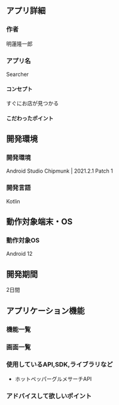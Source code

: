 ## アプリ詳細
### 作者
明蓮隆一郎
### アプリ名
Searcher

#### コンセプト
すぐにお店が見つかる

#### こだわったポイント

## 開発環境
### 開発環境
Android Studio Chipmunk | 2021.2.1 Patch 1

### 開発言語
Kotlin

## 動作対象端末・OS
### 動作対象OS
Android 12

## 開発期間
2日間

## アプリケーション機能

### 機能一覧


### 画面一覧


### 使用しているAPI,SDK,ライブラリなど
- ホットペッパーグルメサーチAPI

### アドバイスして欲しいポイント
